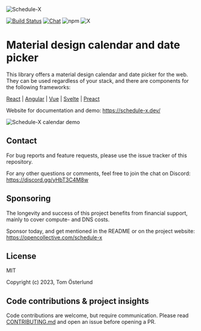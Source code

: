 ![Schedule-X](https://schedule-x.s3.eu-west-1.amazonaws.com/schedule-x-logo.png)

[![Build Status](https://github.com/schedule-x/schedule-x/actions/workflows/build-library.yml/badge.svg)](https://github.com/schedule-x/schedule-x/actions/workflows/build-library.yml)
[![Chat](https://img.shields.io/badge/chat-on%20discord-7289da.svg?sanitize=true)](https://discord.gg/yHbT3C4M8w)
![npm](https://img.shields.io/npm/dm/@schedule-x/calendar)
![X](https://img.shields.io/twitter/url?url=https%3A%2F%2Fx.com%2FScheduleX_&label=Follow%20on%20X)

# Material design calendar and date picker

This library offers a material design calendar and date picker for the web. They can be used regardless of your
stack, and there are components for the following frameworks:

[React](https://schedule-x.dev/docs/frameworks/react) | [Angular](https://schedule-x.dev/docs/frameworks/angular) | [Vue](https://schedule-x.dev/docs/frameworks/vue) | [Svelte](https://schedule-x.dev/docs/frameworks/svelte) | [Preact](https://schedule-x.dev/docs/frameworks/preact)

Website for documentation and demo: https://schedule-x.dev/

![Schedule-X calendar demo](https://schedule-x.s3.eu-west-1.amazonaws.com/schedule-x-demo-readme-480p-15fps.gif)

## Contact

For bug reports and feature requests, please use the issue tracker of this repository.

For any other questions or comments, feel free to join the chat on Discord: https://discord.gg/yHbT3C4M8w

## Sponsoring

The longevity and success of this project benefits from financial support, mainly to cover compute- and DNS costs.

Sponsor today, and get mentioned in the README or on the project website: https://opencollective.com/schedule-x

## License

MIT

Copyright (c) 2023, Tom Österlund

## Code contributions & project insights

Code contributions are welcome, but require communication. Please read [CONTRIBUTING.md](https://github.com/schedule-x/schedule-x/blob/main/.github/contributing.md) and open an issue before 
opening a PR.
